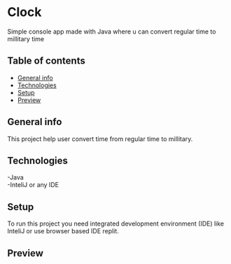 # Clock
Simple console app made with Java where u can convert regular time to millitary time

## Table of contents
* [General info](#general-info)
* [Technologies](#technologies)
* [Setup](#setup)
* [Preview](#preview)

## General info
This project help user convert time from regular time to millitary.
	
## Technologies
-Java <br>
-InteliJ or any IDE <br>
	
## Setup
To run this project you need integrated development environment (IDE) like InteliJ or use browser based IDE replit.

## Preview


